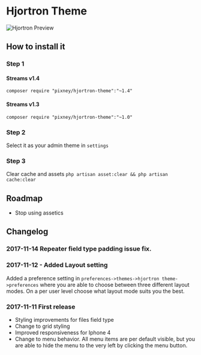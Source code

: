 # Hjortron Theme
![Hjortron Preview](https://cdn.pbrd.co/images/GTbkT7H.jpg)

## How to install it

### Step 1 

#### Streams v1.4
`composer require "pixney/hjortron-theme":"~1.4"`

#### Streams v1.3
`composer require "pixney/hjortron-theme":"~1.0"`

### Step 2
Select it as your admin theme in `settings`

### Step 3
Clear cache and assets `php artisan asset:clear && php artisan cache:clear`

## Roadmap
* Stop using assetics

## Changelog

### 2017-11-14 Repeater field type padding issue fix. 

### 2017-11-12 - Added Layout setting 
Added a preference setting in `preferences->themes->hjortron theme->preferences` where you are able to choose between three different layout modes. On a per user level choose what layout mode suits you the best.

### 2017-11-11 First release 
* Styling improvements for files field type
* Change to grid styling
* Improved responsiveness for Iphone 4
* Change to menu behavior. All menu items are per default visible, but you are able to hide the menu to the very left by clicking the menu button.

